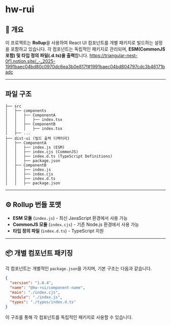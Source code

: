 # hw-rui

## 📌 개요

이 프로젝트는 **Rollup**을 사용하여 React UI 컴포넌트를 개별 패키지로 빌드하는 설정을 포함하고 있습니다. 각 컴포넌트는 독립적인 패키지로 관리되며, **ESM(CommonJS 포함) 및 타입 정의 파일(.d.ts)을 출력**합니다.
https://triangular-nest-0f1.notion.site/_-_2025-1991baec04bd80c0970dc6ea3b0e817f#1991baec04bd804797cdc3b46171badc

---

## 파일 구조

```
├── src
│   ├── components
│   │   ├── ComponentA
│   │   │   ├── index.tsx
│   │   ├── ComponentB
│   │   │   ├── index.tsx
│   ├── ...
├── dist-ui (빌드 출력 디렉터리)
│   ├── ComponentA
│   │   ├── index.js (ESM)
│   │   ├── index.cjs (CommonJS)
│   │   ├── index.d.ts (TypeScript Definitions)
│   │   ├── package.json
│   ├── ComponentB
│   │   ├── index.js
│   │   ├── index.cjs
│   │   ├── index.d.ts
│   │   ├── package.json
```

---

## ⚙️ **Rollup 번들 포맷**

- **ESM 모듈** (`index.js`) - 최신 JavaScript 환경에서 사용 가능
- **CommonJS 모듈** (`index.cjs`) - 기존 Node.js 환경에서 사용 가능
- **타입 정의 파일** (`index.d.ts`) - TypeScript 지원

---

## 📦 개별 컴포넌트 패키징

각 컴포넌트는 개별적인 `package.json`을 가지며, 기본 구조는 다음과 같습니다.

```json
{
  "version": "1.0.4",
  "name": "@hw-rui/component-name",
  "main": "./index.cjs",
  "module": "./index.js",
  "types": "./types/index.d.ts"
}
```

이 구조를 통해 각 컴포넌트를 독립적인 패키지로 사용할 수 있습니다.
